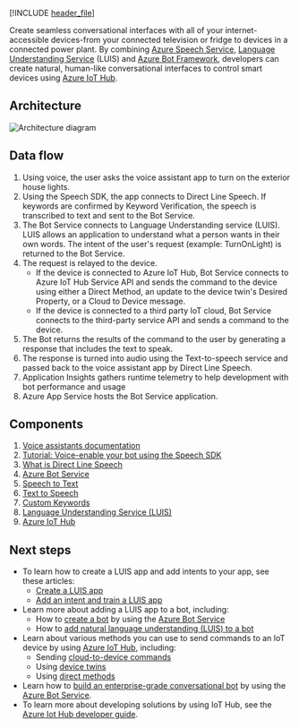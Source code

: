
<!-- cSpell:ignore khilscher -->



[!INCLUDE [header_file](../../../includes/sol-idea-header.md)]

Create seamless conversational interfaces with all of your internet-accessible devices-from your connected television or fridge to devices in a connected power plant. By combining [Azure Speech Service](/azure/cognitive-services/speech-service/overview), [Language Understanding Service](/azure/cognitive-services/luis/) (LUIS) and [Azure Bot Framework](/azure/bot-service/?view=azure-bot-service-4.0), developers can create natural, human-like conversational interfaces to control smart devices using [Azure IoT Hub](https://azure.microsoft.com/services/iot-hub/).

## Architecture

![Architecture diagram](../media/controlling-iot-devices-using-voice.svg)

## Data flow

1. Using voice, the user asks the voice assistant app to turn on the exterior house lights.
1. Using the Speech SDK, the app connects to Direct Line Speech. If keywords are confirmed by Keyword Verification, the speech is transcribed to text and sent to the Bot Service.
1. The Bot Service connects to Language Understanding service (LUIS). LUIS allows an application to understand what a person wants in their own words. The intent of the user's request (example: TurnOnLight) is returned to the Bot Service.
1. The request is relayed to the device.
    * If the device is connected to Azure IoT Hub, Bot Service connects to Azure IoT Hub Service API and sends the command to the device using either a Direct Method, an update to the device twin's Desired Property, or a Cloud to Device message.
    * If the device is connected to a third party IoT cloud, Bot Service connects to the third-party service API and sends a command to the device.
1. The Bot returns the results of the command to the user by generating a response that includes the text to speak.
1. The response is turned into audio using the Text-to-speech service and passed back to the voice assistant app by Direct Line Speech.
1. Application Insights gathers runtime telemetry to help development with bot performance and usage
1. Azure App Service hosts the Bot Service application.

## Components

1. [Voice assistants documentation](/azure/cognitive-services/speech-service/index-voice-assistants)
1. [Tutorial: Voice-enable your bot using the Speech SDK](/azure/cognitive-services/speech-service/tutorial-voice-enable-your-bot-speech-sdk)
1. [What is Direct Line Speech](/azure/cognitive-services/speech-service/direct-line-speech)
1. [Azure Bot Service](/azure/bot-service/?view=azure-bot-service-4.0)
1. [Speech to Text](/azure/cognitive-services/speech-service/speech-to-text)
1. [Text to Speech](/azure/cognitive-services/speech-service/text-to-speech)
1. [Custom Keywords](/azure/cognitive-services/speech-service/speech-devices-sdk-create-kws)
1. [Language Understanding Service (LUIS)](/azure/cognitive-services/luis/)
1. [Azure IoT Hub](https://azure.microsoft.com/services/iot-hub/)

## Next steps

- To learn how to create a LUIS app and add intents to your app, see these articles:
    * [Create a LUIS app](/azure/cognitive-services/luis/luis-how-to-start-new-app)
    * [Add an intent and train a LUIS app](/azure/cognitive-services/luis/luis-how-to-add-intents)
- Learn more about adding a LUIS app to a bot, including:
   * How to [create a bot](/azure/bot-service/abs-quickstart?view=azure-bot-service-4.0) by using the [Azure Bot Service](/azure/bot-service/?view=azure-bot-service-4.0)
   * How to [add natural language understanding (LUIS) to a bot](/azure/bot-service/bot-builder-howto-v4-luis?view=azure-bot-service-4.0&tabs=csharp)
- Learn about various methods you can use to send commands to an IoT device by using [Azure IoT Hub](https://azure.microsoft.com/services/iot-hub/), including:
   * Sending [cloud-to-device commands](/azure/iot-hub/iot-hub-csharp-csharp-c2d)
   * Using [device twins](/azure/iot-hub/iot-hub-csharp-csharp-twin-getstarted)
   * Using [direct methods](/azure/iot-hub/iot-hub-devguide-direct-methods) 
- Learn how to [build an enterprise-grade conversational bot](/azure/architecture/reference-architectures/ai/conversational-bot) by using the [Azure Bot Service](/azure/bot-service/?view=azure-bot-service-4.0).
- To learn more about developing solutions by using IoT Hub, see the [Azure Iot Hub developer guide](/azure/iot-hub/iot-hub-devguide).
